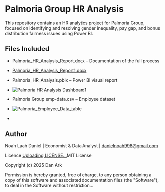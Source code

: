 # Palmoria Group HR Analysis

This repository contains an HR analytics project for Palmoria Group, focused on identifying and resolving gender inequality, pay gap, and bonus distribution fairness issues using Power BI.

## Files Included
- Palmoria_HR_Analysis_Report.docx – Documentation of the full process
- [Palmoria_HR_Analysis_Report1.docx](https://github.com/user-attachments/files/21092670/Palmoria_HR_Analysis_Report1.docx)

- Palmoria_HR_Analysis.pbix – Power BI visual report
- ![Palmoria HR Analysis Dashboard1](https://github.com/user-attachments/assets/08ecf1cc-e47c-4ccc-ada2-d003f2787364)

- Palmoria Group emp-data.csv – Employee dataset
- ![Palmoria_Employee_Data_table](https://github.com/user-attachments/assets/6e41755c-ef74-4756-8483-a02258f8cb48)

-

## Author
Noah Laah Daniel | Economist & Data Analyst | danielnoah998@gmail.com

Licence
[Uploading LICENSE…]()MIT License

Copyright (c) 2025 Dan Ark

Permission is hereby granted, free of charge, to any person obtaining a copy
of this software and associated documentation files (the "Software"), to deal
in the Software without restriction...
